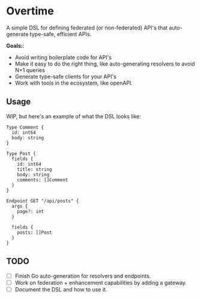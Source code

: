 # Overtime

A simple DSL for defining federated (or non-federated) API's that auto-generate
type-safe, efficient APIs.

**Goals:**:

- Avoid writing boilerplate code for API's
- Make it easy to do the right thing, like auto-generating resolvers to avoid N+1 queries
- Generate type-safe clients for your API's
- Work with tools in the ecosystem, like openAPI.

## Usage

WIP, but here's an example of what the DSL looks like:

```
Type Comment {
  id: int64
  body: string
}

Type Post {
  fields {
    id: int64
    title: string
    body: string
    comments: []Comment
  }
}

Endpoint GET "/api/posts" {
  args {
    page?: int
  }

  fields {
    posts: []Post
  }
}
```

## TODO

- [ ] Finish Go auto-generation for resolvers and endpoints.
- [ ] Work on federation + enhancement capabilities by adding a gateway.
- [ ] Document the DSL and how to use it.
